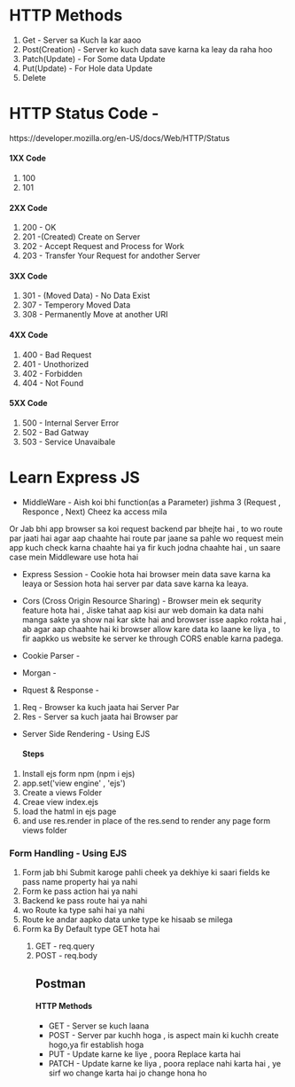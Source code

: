 # HTTP Methods

<ol>
    <li>Get - Server sa Kuch la kar aaoo</li>
    <li>Post(Creation) - Server ko kuch data save karna ka leay da raha hoo </li>
    <li>Patch(Update) - For Some data Update</li>
    <li>Put(Update) - For Hole data Update</li>
    <li>Delete</li>
</ol>

# HTTP Status Code - 

<p> https://developer.mozilla.org/en-US/docs/Web/HTTP/Status </p>

<h4>1XX Code</h4>
<ol>
    <li>100</li>
    <li>101</li>
</ol>

<h4>2XX Code</h4>
<ol>
    <li>200 - OK</li>
    <li>201 -(Created) Create on Server</li>
    <li>202 - Accept Request and Process for Work</li>
    <li>203 - Transfer Your Request for andother Server</li>
</ol>

<h4>3XX Code</h4>
<ol>
    <li>301 - (Moved Data) - No Data Exist </li>
    <li>307 - Temperory Moved Data  </li>
    <li>308 - Permanently Move at another URI</li>
</ol>

<h4>4XX Code</h4>
<ol>
    <li>400 - Bad Request</li>
    <li>401 - Unothorized</li>
    <li>402 - Forbidden</li>
    <li>404 - Not Found</li>
</ol>

<h4>5XX Code</h4>
<ol>
    <li>500 - Internal Server Error </li>
    <li>502 - Bad Gatway</li>
    <li>503 - Service Unavaibale</li>
</ol>


# Learn Express JS

* MiddleWare - Aish koi bhi function(as a Parameter) jishma 3 (Request , Responce , Next) Cheez ka access mila 

Or Jab bhi app browser sa koi request backend par bhejte hai , to wo route par jaati hai agar aap chaahte hai route  par jaane sa pahle wo request mein app kuch check karna chaahte hai ya fir kuch jodna chaahte hai , un saare case mein Middleware use hota hai

* Express Session - Cookie hota hai browser mein data save karna ka leaya or Session hota hai server par data save karna ka leaya.

* Cors (Cross Origin Resource Sharing) -   Browser mein ek sequrity feature hota hai , Jiske tahat aap kisi aur web domain ka data nahi manga sakte ya show nai kar skte hai and browser isse aapko rokta hai , ab agar aap chaahte hai ki browser allow kare data ko laane ke liya , to fir aapkko us website ke server ke through CORS enable karna padega.

* Cookie Parser - 

* Morgan - 

* Rquest & Response - 

<ol>
    <li>Req - Browser ka kuch jaata hai Server Par </li>
    <li>Res - Server sa kuch jaata hai Browser par</li>
</ol>

* Server Side Rendering - Using EJS 
<ol>
    <h4>Steps</h4>
    <li>Install ejs form npm (npm i ejs)</li>
    <li>app.set('view engine' , 'ejs')</li>
    <li>Create a views Folder</li>
    <li>Creae view index.ejs</li>
    <li>load the hatml in ejs page</li>
    <li>and use res.render in place of the res.send to render any page form views folder</li>
</ol>

<h3> Form Handling - Using EJS </h3>
<ol>
    <li>Form jab bhi Submit karoge pahli cheek ya dekhiye ki saari fields ke pass name property hai ya nahi</li>
    <li>Form ke pass action hai ya nahi</li>
    <li>Backend ke pass route hai ya nahi</li>
    <li>wo Route ka type sahi hai ya nahi</li>
    <li>Route ke andar aapko data unke type ke hisaab se milega</li>
    <li>Form ka By Default type GET hota hai</li>
    <ol>
        <li>GET - req.query</li>
        <li>POST - req.body</li>
    <ol>
</ol>

<h2>Postman</h2>

<h4>HTTP Methods</h4>

<ul>
    <li>GET - Server se kuch laana</li>
    <li>POST - Server par kuchh hoga , is aspect        main ki kuchh create hogo,ya fir establish hoga</li>
    <li>PUT - Update karne ke liye , poora Replace karta hai</li>
    <li> PATCH - Update karne ke liya , poora replace nahi karta hai , ye sirf wo change karta hai jo change hona ho</li>
<ul>
